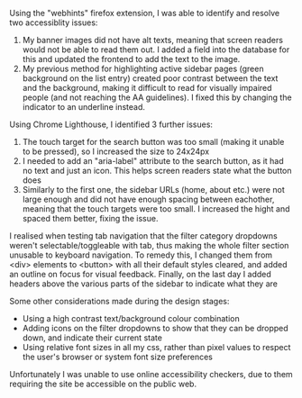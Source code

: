 
Using the "webhints" firefox extension, I was able to identify and resolve two accessiblity issues:
1. My banner images did not have alt texts, meaning that screen readers would not be able to read them out. I added a field into the database for this and updated the frontend to add the text to the image.
2. My previous method for highlighting active sidebar pages (green background on the list entry) created poor contrast between the text and the background, making it difficult to read for visually impaired people (and not reaching the AA guidelines). I fixed this by changing the indicator to an underline instead.

Using Chrome Lighthouse, I identified 3 further issues:
1. The touch target for the search button was too small (making it unable to be pressed), so I increased the size to 24x24px
2. I needed to add an "aria-label" attribute to the search button, as it had no text and just an icon. This helps screen readers state what the button does
3. Similarly to the first one, the sidebar URLs (home, about etc.) were not large enough and did not have enough spacing between eachother, meaning that the touch targets were too small. I increased the hight and spaced them better, fixing the issue.

I realised when testing tab navigation that the filter category dropdowns weren't selectable/toggleable with tab, thus making the whole filter section unusable to keyboard navigation. To remedy this, I changed them from \<div\> elements to \<button\> with all their default styles cleared, and added an outline on focus for visual feedback.
Finally, on the last day I added headers above the various parts of the sidebar to indicate what they are

Some other considerations made during the design stages:
- Using a high contrast text/background colour combination
- Adding icons on the filter dropdowns to show that they can be dropped down, and indicate their current state
- Using relative font sizes in all my css, rather than pixel values to respect the user's browser or system font size preferences

Unfortunately I was unable to use online accessibility checkers, due to them requiring the site be accessible on the public web.